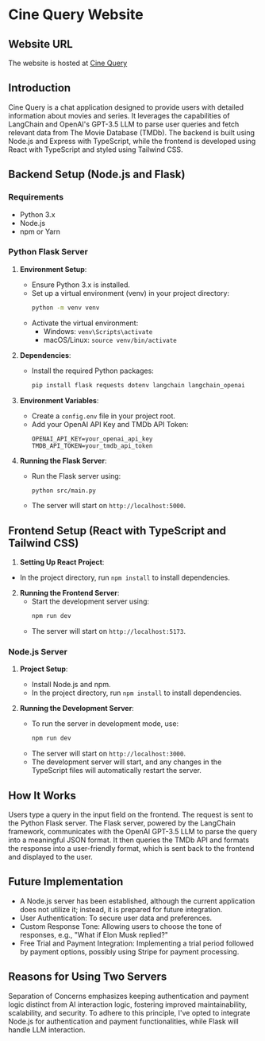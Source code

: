 # Cine Query Website

## Website URL

The website is hosted at [Cine Query](https://cine-query.vercel.app/)


## Introduction

Cine Query is a chat application designed to provide users with detailed information about movies and series. It leverages the capabilities of LangChain and OpenAI's GPT-3.5 LLM to parse user queries and fetch relevant data from The Movie Database (TMDb). The backend is built using Node.js and Express with TypeScript, while the frontend is developed using React with TypeScript and styled using Tailwind CSS.

## Backend Setup (Node.js and Flask)

### Requirements

- Python 3.x
- Node.js
- npm or Yarn

### Python Flask Server

1. **Environment Setup**:

   - Ensure Python 3.x is installed.
   - Set up a virtual environment (venv) in your project directory:
     ```bash
     python -m venv venv
     ```
   - Activate the virtual environment:
     - Windows: `venv\Scripts\activate`
     - macOS/Linux: `source venv/bin/activate`

2. **Dependencies**:

   - Install the required Python packages:
     ```bash
     pip install flask requests dotenv langchain langchain_openai
     ```

3. **Environment Variables**:

   - Create a `config.env` file in your project root.
   - Add your OpenAI API Key and TMDb API Token:
     ```
     OPENAI_API_KEY=your_openai_api_key
     TMDB_API_TOKEN=your_tmdb_api_token
     ```

4. **Running the Flask Server**:
   - Run the Flask server using:
     ```bash
     python src/main.py
     ```
   - The server will start on `http://localhost:5000`.

## Frontend Setup (React with TypeScript and Tailwind CSS)

1. **Setting Up React Project**:

- In the project directory, run `npm install` to install dependencies.

2. **Running the Frontend Server**:
   - Start the development server using:
     ```bash
     npm run dev
     ```
   - The server will start on `http://localhost:5173`.

### Node.js Server

1. **Project Setup**:

   - Install Node.js and npm.
   - In the project directory, run `npm install` to install dependencies.

2. **Running the Development Server**:
   - To run the server in development mode, use:
     ```bash
     npm run dev
     ```
   - The server will start on `http://localhost:3000`.
   - The development server will start, and any changes in the TypeScript files will automatically restart the server.

## How It Works

Users type a query in the input field on the frontend. The request is sent to the Python Flask server. The Flask server, powered by the LangChain framework, communicates with the OpenAI GPT-3.5 LLM to parse the query into a meaningful JSON format. It then queries the TMDb API and formats the response into a user-friendly format, which is sent back to the frontend and displayed to the user.

## Future Implementation

- A Node.js server has been established, although the current application does not utilize it; instead, it is prepared for future integration.
- User Authentication: To secure user data and preferences.
- Custom Response Tone: Allowing users to choose the tone of responses, e.g., "What if Elon Musk replied?"
- Free Trial and Payment Integration: Implementing a trial period followed by payment options, possibly using Stripe for payment processing.

## Reasons for Using Two Servers

Separation of Concerns emphasizes keeping authentication and payment logic distinct from AI interaction logic, fostering improved maintainability, scalability, and security. To adhere to this principle, I've opted to integrate Node.js for authentication and payment functionalities, while Flask will handle LLM interaction.
